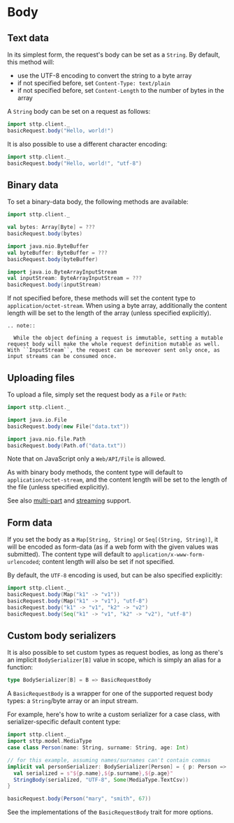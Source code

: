 # Body

## Text data

In its simplest form, the request's body can be set as a `String`. By default, this method will:

* use the UTF-8 encoding to convert the string to a byte array
* if not specified before, set `Content-Type: text/plain`
* if not specified before, set `Content-Length` to the number of bytes in the array

A `String` body can be set on a request as follows:

```scala mdoc:compile-only
import sttp.client._
basicRequest.body("Hello, world!")
```

It is also possible to use a different character encoding:

```scala mdoc:compile-only
import sttp.client._
basicRequest.body("Hello, world!", "utf-8")
```

## Binary data

To set a binary-data body, the following methods are available:

```scala mdoc:compile-only
import sttp.client._

val bytes: Array[Byte] = ???
basicRequest.body(bytes)

import java.nio.ByteBuffer
val byteBuffer: ByteBuffer = ???
basicRequest.body(byteBuffer)

import java.io.ByteArrayInputStream
val inputStream: ByteArrayInputStream = ???
basicRequest.body(inputStream)
```

If not specified before, these methods will set the content type to `application/octet-stream`. When using a byte array, additionally the content length will be set to the length of the array (unless specified explicitly).

```eval_rst
.. note::

  While the object defining a request is immutable, setting a mutable request body will make the whole request definition mutable as well. With ``InputStream``, the request can be moreover sent only once, as input streams can be consumed once.
```

## Uploading files

To upload a file, simply set the request body as a `File` or `Path`:

```scala mdoc:compile-only
import sttp.client._

import java.io.File
basicRequest.body(new File("data.txt"))

import java.nio.file.Path
basicRequest.body(Path.of("data.txt"))
```

Note that on JavaScript only a `Web/API/File` is allowed.

As with binary body methods, the content type will default to `application/octet-stream`, and the content length will be set to the length of the file (unless specified explicitly).

See also [multi-part](multipart.md) and [streaming](streaming.md) support.

## Form data

If you set the body as a `Map[String, String]` or `Seq[(String, String)]`, it will be encoded as form-data (as if a web form with the given values was submitted). The content type will default to `application/x-www-form-urlencoded`; content length will also be set if not specified.

By default, the `UTF-8` encoding is used, but can be also specified explicitly:

```scala mdoc:compile-only
import sttp.client._
basicRequest.body(Map("k1" -> "v1"))
basicRequest.body(Map("k1" -> "v1"), "utf-8")
basicRequest.body("k1" -> "v1", "k2" -> "v2")
basicRequest.body(Seq("k1" -> "v1", "k2" -> "v2"), "utf-8")
```        

## Custom body serializers

It is also possible to set custom types as request bodies, as long as there's an implicit `BodySerializer[B]` value in scope, which is simply an alias for a function:

```scala
type BodySerializer[B] = B => BasicRequestBody
```

A `BasicRequestBody` is a wrapper for one of the supported request body types: a `String`/byte array or an input stream.

For example, here's how to write a custom serializer for a case class, with serializer-specific default content type:

```scala mdoc:compile-only
import sttp.client._
import sttp.model.MediaType
case class Person(name: String, surname: String, age: Int)

// for this example, assuming names/surnames can't contain commas
implicit val personSerializer: BodySerializer[Person] = { p: Person =>
  val serialized = s"${p.name},${p.surname},${p.age}"
  StringBody(serialized, "UTF-8", Some(MediaType.TextCsv))
}

basicRequest.body(Person("mary", "smith", 67))   
```

See the implementations of the `BasicRequestBody` trait for more options.
